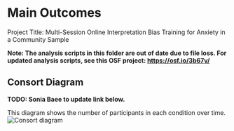 
# Main Outcomes

Project Title: Multi-Session Online Interpretation Bias Training for Anxiety in a Community Sample

**Note: The analysis scripts in this folder are out of date due to file loss. For updated analysis scripts, see this OSF project: https://osf.io/3b67v/**

## Consort Diagram

**TODO: Sonia Baee to update link below.**

This diagram shows the number of participants in each condition over time.
![Consort diagram](https://github.com/TeachmanLab/R34-Data/blob/master/Consort%20Diagram.png)


